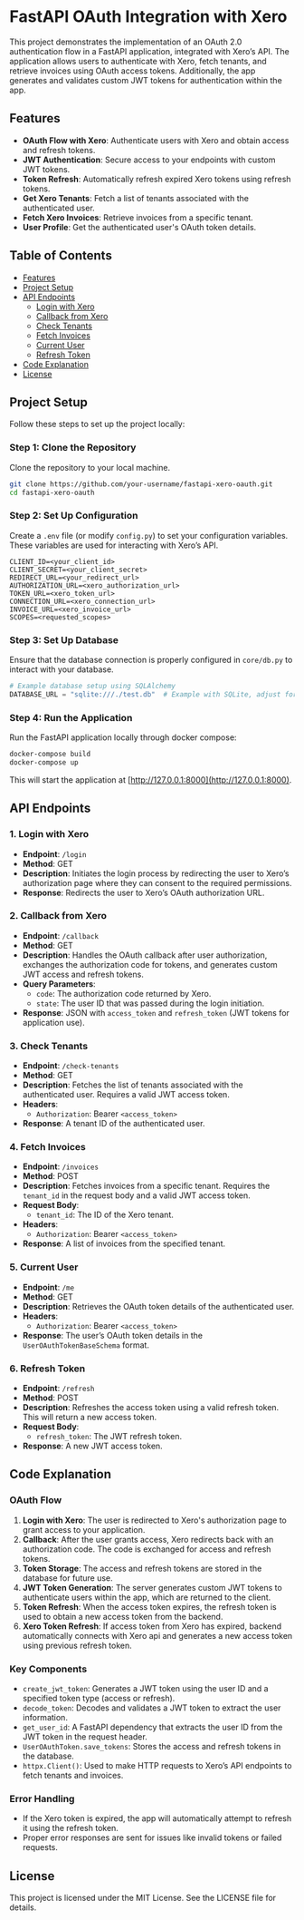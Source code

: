 # FastAPI OAuth Integration with Xero

This project demonstrates the implementation of an OAuth 2.0 authentication flow in a FastAPI application, integrated with Xero’s API. The application allows users to authenticate with Xero, fetch tenants, and retrieve invoices using OAuth access tokens. Additionally, the app generates and validates custom JWT tokens for authentication within the app.

## Features

- **OAuth Flow with Xero**: Authenticate users with Xero and obtain access and refresh tokens.
- **JWT Authentication**: Secure access to your endpoints with custom JWT tokens.
- **Token Refresh**: Automatically refresh expired Xero tokens using refresh tokens.
- **Get Xero Tenants**: Fetch a list of tenants associated with the authenticated user.
- **Fetch Xero Invoices**: Retrieve invoices from a specific tenant.
- **User Profile**: Get the authenticated user's OAuth token details.

## Table of Contents

- [Features](#features)
- [Project Setup](#project-setup)
- [API Endpoints](#api-endpoints)
  - [Login with Xero](#1-login-with-xero)
  - [Callback from Xero](#2-callback-from-xero)
  - [Check Tenants](#3-check-tenants)
  - [Fetch Invoices](#4-fetch-invoices)
  - [Current User](#5-current-user)
  - [Refresh Token](#6-refresh-token)
- [Code Explanation](#code-explanation)
- [License](#license)

## Project Setup

Follow these steps to set up the project locally:

### Step 1: Clone the Repository

Clone the repository to your local machine.

```bash
git clone https://github.com/your-username/fastapi-xero-oauth.git
cd fastapi-xero-oauth
```

### Step 2: Set Up Configuration

Create a `.env` file (or modify `config.py`) to set your configuration variables. These variables are used for interacting with Xero’s API.

```env
CLIENT_ID=<your_client_id>
CLIENT_SECRET=<your_client_secret>
REDIRECT_URL=<your_redirect_url>
AUTHORIZATION_URL=<xero_authorization_url>
TOKEN_URL=<xero_token_url>
CONNECTION_URL=<xero_connection_url>
INVOICE_URL=<xero_invoice_url>
SCOPES=<requested_scopes>
```

### Step 3: Set Up Database

Ensure that the database connection is properly configured in `core/db.py` to interact with your database.

```python
# Example database setup using SQLAlchemy
DATABASE_URL = "sqlite:///./test.db"  # Example with SQLite, adjust for your database
```

### Step 4: Run the Application

Run the FastAPI application locally through docker compose:

```bash
docker-compose build
docker-compose up
```

This will start the application at [http://127.0.0.1:8000](http://127.0.0.1:8000).

## API Endpoints

### 1. Login with Xero

- **Endpoint**: `/login`
- **Method**: GET
- **Description**: Initiates the login process by redirecting the user to Xero’s authorization page where they can consent to the required permissions.
- **Response**: Redirects the user to Xero’s OAuth authorization URL.

### 2. Callback from Xero

- **Endpoint**: `/callback`
- **Method**: GET
- **Description**: Handles the OAuth callback after user authorization, exchanges the authorization code for tokens, and generates custom JWT access and refresh tokens.
- **Query Parameters**:
  - `code`: The authorization code returned by Xero.
  - `state`: The user ID that was passed during the login initiation.
- **Response**: JSON with `access_token` and `refresh_token` (JWT tokens for application use).

### 3. Check Tenants

- **Endpoint**: `/check-tenants`
- **Method**: GET
- **Description**: Fetches the list of tenants associated with the authenticated user. Requires a valid JWT access token.
- **Headers**:
  - `Authorization`: Bearer `<access_token>`
- **Response**: A tenant ID of the authenticated user.

### 4. Fetch Invoices

- **Endpoint**: `/invoices`
- **Method**: POST
- **Description**: Fetches invoices from a specific tenant. Requires the `tenant_id` in the request body and a valid JWT access token.
- **Request Body**:
  - `tenant_id`: The ID of the Xero tenant.
- **Headers**:
  - `Authorization`: Bearer `<access_token>`
- **Response**: A list of invoices from the specified tenant.

### 5. Current User

- **Endpoint**: `/me`
- **Method**: GET
- **Description**: Retrieves the OAuth token details of the authenticated user.
- **Headers**:
  - `Authorization`: Bearer `<access_token>`
- **Response**: The user’s OAuth token details in the `UserOAuthTokenBaseSchema` format.

### 6. Refresh Token

- **Endpoint**: `/refresh`
- **Method**: POST
- **Description**: Refreshes the access token using a valid refresh token. This will return a new access token.
- **Request Body**:
  - `refresh_token`: The JWT refresh token.
- **Response**: A new JWT access token.

## Code Explanation

### OAuth Flow

1. **Login with Xero**: The user is redirected to Xero's authorization page to grant access to your application.
2. **Callback**: After the user grants access, Xero redirects back with an authorization code. The code is exchanged for access and refresh tokens.
3. **Token Storage**: The access and refresh tokens are stored in the database for future use.
4. **JWT Token Generation**: The server generates custom JWT tokens to authenticate users within the app, which are returned to the client.
5. **Token Refresh**: When the access token expires, the refresh token is used to obtain a new access token from the backend.
6. **Xero Token Refresh**: If access token from Xero has expired, backend automatically connects with Xero api and generates a new access token using previous refresh token.

### Key Components

- `create_jwt_token`: Generates a JWT token using the user ID and a specified token type (access or refresh).
- `decode_token`: Decodes and validates a JWT token to extract the user information.
- `get_user_id`: A FastAPI dependency that extracts the user ID from the JWT token in the request header.
- `UserOAuthToken.save_tokens`: Stores the access and refresh tokens in the database.
- `httpx.Client()`: Used to make HTTP requests to Xero’s API endpoints to fetch tenants and invoices.

### Error Handling

- If the Xero token is expired, the app will automatically attempt to refresh it using the refresh token.
- Proper error responses are sent for issues like invalid tokens or failed requests.

## License

This project is licensed under the MIT License. See the LICENSE file for details.
